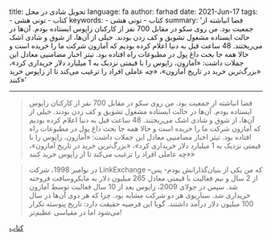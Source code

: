 title: تحویل شادی در محل
language: fa
author: farhad
date: 2021-Jun-17
tags:
    - کتاب
    - تونی هشی
keywords:
    - کتاب
    - تونی هشی
summary: 'فضا انباشته از جمعیت بود. من روی سکو در مقابل 700 نفر از کارکنان زاپوس ایستاده بودم. آن‌ها در حالت ایستاده مشغول تشویق و کف زدن بودند. خیلی از آن‌ها، از شوق و شادی اشک می‌ریختند. 48 ساعت قبل به دنیا اعلام کرده بودیم که آمازون شرکت ما را خریده است و حالا همه جا بحث داغ پول در مطبوعات راه افتاده بود. تیتر اخبار مضامنیی معادل این جملات داشت: «آمازون، زاپوس را با قیمتی نزدیک به 1 میلیارد دلار خریداری کرد»، «بزرگ‌ترین خرید در تاریخ آمازون»، «چه عاملی افراد را ترغیب می‌کند تا از زاپوس خرید کنند»'


---

> فضا انباشته از جمعیت بود. من روی سکو در مقابل 700 نفر از کارکنان زاپوس ایستاده بودم. آن‌ها در حالت ایستاده مشغول تشویق و کف زدن بودند. خیلی از آن‌ها، از شوق و شادی اشک می‌ریختند. 48 ساعت قبل به دنیا اعلام کرده بودیم که آمازون شرکت ما را خریده است و حالا همه جا بحث داغ پول در مطبوعات راه افتاده بود. تیتر اخبار مضامنیی معادل این جملات داشت: «آمازون، زاپوس را با قیمتی نزدیک به 1 میلیارد دلار خریداری کرد»، «بزرگ‌ترین خرید در تاریخ آمازون»، «چه عاملی افراد را ترغیب می‌کند تا از زاپوس خرید کنند»

> در نوامبر 1998، شرکت LinkExchange –که من یکی از بنیان‌گذارانش بودم- پس از 2 سال و نیم فعالیت با قیمتی معادل 265 میلیون دلار به مایکروسافت فروخته شد. سپس در جولای 2009، زاپوس بعد از 10 سال فعالیت توسط آمازون خریداری شد. سناریوی هر دو شرکت مشابه بود. چرا که هر دوی آن‌ها در سال 100 میلیون دلار درآمد داشتند. گویا این فرضیه حقیقت دارد: تاریخ پیوسته تکرار می‌شود اما در مقیاسی عظیم‌تر!

[کتاب](https://sotothe.gitbooks.io/delivering_happiness_fa/content/)
